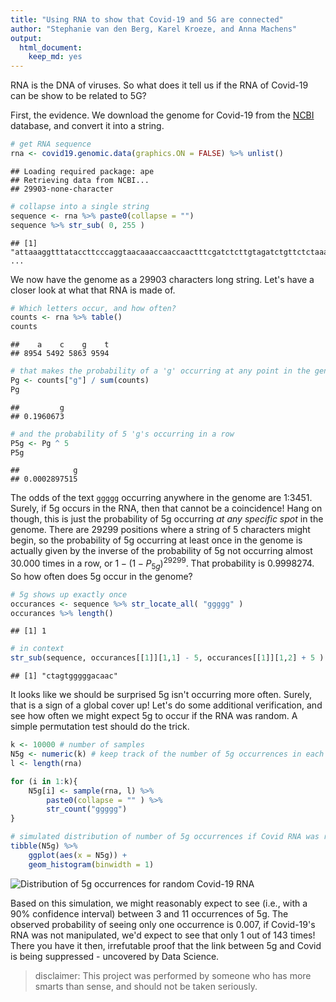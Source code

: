 ```yaml
---
title: "Using RNA to show that Covid-19 and 5G are connected"
author: "Stephanie van den Berg, Karel Kroeze, and Anna Machens"
output:
  html_document: 
    keep_md: yes
---
```


RNA is the DNA of viruses. So what does it tell us if the RNA of Covid-19 can be show to be related to 5G?

First, the evidence. We download the genome for Covid-19 from the [NCBI](https://www.ncbi.nlm.nih.gov/) database, and convert it into a string.

```r
# get RNA sequence
rna <- covid19.genomic.data(graphics.ON = FALSE) %>% unlist()
```

```
## Loading required package: ape
## Retrieving data from NCBI...
## 29903-none-character
```

```r
# collapse into a single string
sequence <- rna %>% paste0(collapse = "")
sequence %>% str_sub( 0, 255 )
```

```
## [1] "attaaaggtttataccttcccaggtaacaaaccaaccaactttcgatctcttgtagatctgttctctaaacgaactttaaaatctgtgtggctgtcactcggctgcatgcttagtgcactcacgcagtataattaataactaattactgtcgttgacaggacacgagtaactcgtctatcttctgcaggctgcttacggtttcgtccgtgttgcagccgatcatcagcacatctaggtttcgtccgggtgtgacc" ...
```

We now have the genome as a 29903 characters long string. Let's have a closer look at what that RNA is made of.

```r
# Which letters occur, and how often?
counts <- rna %>% table()
counts
```

```
##    a    c    g    t 
## 8954 5492 5863 9594
```

```r
# that makes the probability of a 'g' occurring at any point in the genome
Pg <- counts["g"] / sum(counts)
Pg
```

```
##         g 
## 0.1960673
```

```r
# and the probability of 5 'g's occurring in a row
P5g <- Pg ^ 5
P5g
```

```
##            g 
## 0.0002897515
```

The odds of the text `ggggg` occurring anywhere in the genome are 1:3451. Surely, if 5g occurs in the RNA, then that cannot be a coincidence! Hang on though, this is just the probability of 5g occurring _at any specific spot_ in the genome. There are 29299 positions where a string of 5 characters might begin, so the probability of 5g occurring at least once in the genome is actually given by the inverse of the probability of 5g not occurring almost 30.000 times in a row, or $1-(1-P_{5g})^{29299}$. That probability is 0.9998274. So how often does 5g occur in the genome?

```r
# 5g shows up exactly once
occurances <- sequence %>% str_locate_all( "ggggg" )
occurances %>% length()
```

```
## [1] 1
```

```r
# in context
str_sub(sequence, occurances[[1]][1,1] - 5, occurances[[1]][1,2] + 5 )
```

```
## [1] "ctagtgggggacaac"
```

It looks like we should be surprised 5g isn't occurring more often. Surely, that is a sign of a global cover up! Let's do some additional verification, and see how often we might expect 5g to occur if the RNA was random. A simple permutation test should do the trick.

```r
k <- 10000 # number of samples
N5g <- numeric(k) # keep track of the number of 5g occurrences in each sample
l <- length(rna)

for (i in 1:k){
    N5g[i] <- sample(rna, l) %>%
        paste0(collapse = "" ) %>%
        str_count("ggggg")
}

# simulated distribution of number of 5g occurrences if Covid RNA was random
tibble(N5g) %>%
    ggplot(aes(x = N5g)) +
    geom_histogram(binwidth = 1)
```

![Distribution of 5g occurrences for random Covid-19 RNA](../../assets/images/covid-5g-dist.png)

Based on this simulation, we might reasonably expect to see (i.e., with a 90% confidence interval) between 3 and 11 occurrences of 5g. The observed probability of seeing only one occurrence is 0.007, if Covid-19's RNA was not manipulated, we'd expect to see that only 1 out of 143 times! There you have it then, irrefutable proof that the link between 5g and Covid is being suppressed - uncovered by Data Science.

> disclaimer: This project was performed by someone who has more smarts than sense, and should not be taken seriously.
